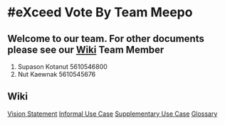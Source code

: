 #eXceed Vote By Team Meepo
=========================
Welcome to our team.
For other documents please see our <a href="https://github.com/SSD2015/TeamMeepo/wiki">Wiki</a>
Team Member
-----------
1. Supason Kotanut 5610546800
2. Nut Kaewnak 5610545676

Wiki
----
[Vision Statement](https://github.com/SSD2015/TeamMeepo/wiki/Vision-Statement)
[Informal Use Case](https://github.com/SSD2015/TeamMeepo/wiki/Informal-Use-Case)
[Supplementary Use Case](https://github.com/SSD2015/TeamMeepo/wiki/Supplementary-Use-Case)
[Glossary](https://github.com/SSD2015/TeamMeepo/wiki/Glossary)

